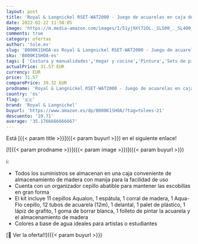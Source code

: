 ```yaml
---
layout: post
title: 'Royal & Langnickel RSET-WAT2000 - Juego de acuarelas en caja de madera'
date: 2022-02-22 11:58:05
image: 'https://m.media-amazon.com/images/I/51yj9Xt72OL._SL500_._SL400_.jpg'
comments: true
category: ofertas
author: 'tole.es'
slug: 'B000K1SHOA-es Royal & Langnickel RSET-WAT2000 - Juego de acuarelas en...'
sku: 'B000K1SHOA-es'
tags: [ 'Costura y manualidades','Hogar y cocina','Pintura','Sets de pinceles y brochas','acuarelas','royal & langnickel', ]
actualPrice: 31.57 EUR
currency: EUR
price: 31.57
comparePrice: 39.32 EUR
prodname: 'Royal & Langnickel RSET-WAT2000 - Juego de acuarelas en caja de madera'
country: 'es'
flag: '🇪🇸'
brand: 'Royal & Langnickel'
buyurl: 'https://www.amazon.es/dp/B000K1SHOA/?tag=tolees-21'
descuento: '19.71'
average: '35.1766666666667'
---
```


Está [{{< param title >}}]({{< param buyurl >}}) en el siguiente enlace!

[![{{< param prodname >}}]({{< param image >}})]({{< param buyurl >}})

ℹ️:

- Todos los suministros se almacenan en una caja conveniente de almacenamiento de madera con manija para la facilidad de uso
- Cuenta con un organizador cepillo abatible para mantener las escobillas en gran forma
- El kit incluye 11 cepillos Aqualon, 1 espátula, 1 corral de madera, 1 Aqua-Flo cepillo, 12 tubos de acuarela (12m), 1 delantal, 1 palet de plástico, 1 lápiz de grafito, 1 goma de borrar blanca, 1 folleto de pintar la acuarela y el almacenamiento de madera
- Colores a base de agua ideales para artistas o estudiantes

[🛒 Ver la oferta!!]({{< param buyurl >}})
